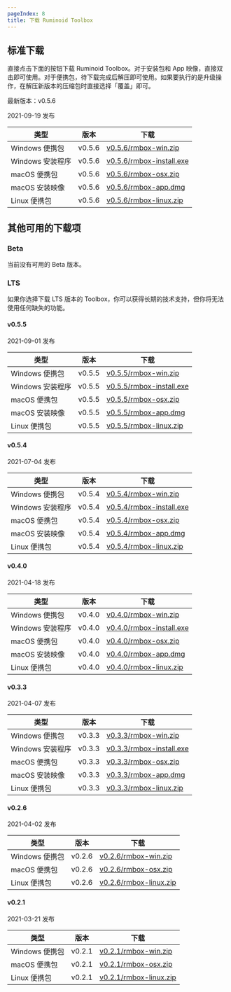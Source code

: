 ```yaml
---
pageIndex: 8
title: 下载 Ruminoid Toolbox
---
```


## 标准下载

直接点击下面的按钮下载 Ruminoid Toolbox。对于安装包和 App 映像，直接双击即可使用。对于便携包，待下载完成后解压即可使用。如果要执行的是升级操作，在解压新版本的压缩包时直接选择「覆盖」即可。

最新版本：v0.5.6

2021-09-19 发布

类型|版本|下载
-|-|-
Windows 便携包|v0.5.6|[v0.5.6/rmbox-win.zip](https://vbox-down-a.obs.cn-east-3.myhuaweicloud.com/rmbox/v0.5.6/rmbox-win.zip)
Windows 安装程序|v0.5.6|[v0.5.6/rmbox-install.exe](https://vbox-down-a.obs.cn-east-3.myhuaweicloud.com/rmbox/v0.5.6/rmbox-install.exe)
macOS 便携包|v0.5.6|[v0.5.6/rmbox-osx.zip](https://vbox-down-a.obs.cn-east-3.myhuaweicloud.com/rmbox/v0.5.6/rmbox-osx.zip)
macOS 安装映像|v0.5.6|[v0.5.6/rmbox-app.dmg](https://vbox-down-a.obs.cn-east-3.myhuaweicloud.com/rmbox/v0.5.6/rmbox-app.dmg)
Linux 便携包|v0.5.6|[v0.5.6/rmbox-linux.zip](https://vbox-down-a.obs.cn-east-3.myhuaweicloud.com/rmbox/v0.5.6/rmbox-linux.zip)

## 其他可用的下载项

### Beta

当前没有可用的 Beta 版本。

### LTS <Badge type="error" text="不推荐"/>

如果你选择下载 LTS 版本的 Toolbox，你可以获得长期的技术支持，但你将无法使用任何缺失的功能。

#### v0.5.5

2021-09-01 发布

类型|版本|下载
-|-|-
Windows 便携包|v0.5.5|[v0.5.5/rmbox-win.zip](https://vbox-down-a.obs.cn-east-3.myhuaweicloud.com/rmbox/v0.5.5/rmbox-win.zip)
Windows 安装程序|v0.5.5|[v0.5.5/rmbox-install.exe](https://vbox-down-a.obs.cn-east-3.myhuaweicloud.com/rmbox/v0.5.5/rmbox-install.exe)
macOS 便携包|v0.5.5|[v0.5.5/rmbox-osx.zip](https://vbox-down-a.obs.cn-east-3.myhuaweicloud.com/rmbox/v0.5.5/rmbox-osx.zip)
macOS 安装映像|v0.5.5|[v0.5.5/rmbox-app.dmg](https://vbox-down-a.obs.cn-east-3.myhuaweicloud.com/rmbox/v0.5.5/rmbox-app.dmg)
Linux 便携包|v0.5.5|[v0.5.5/rmbox-linux.zip](https://vbox-down-a.obs.cn-east-3.myhuaweicloud.com/rmbox/v0.5.5/rmbox-linux.zip)

#### v0.5.4

2021-07-04 发布

类型|版本|下载
-|-|-
Windows 便携包|v0.5.4|[v0.5.4/rmbox-win.zip](https://vbox-down-a.obs.cn-east-3.myhuaweicloud.com/rmbox/v0.5.4/rmbox-win.zip)
Windows 安装程序|v0.5.4|[v0.5.4/rmbox-install.exe](https://vbox-down-a.obs.cn-east-3.myhuaweicloud.com/rmbox/v0.5.4/rmbox-install.exe)
macOS 便携包|v0.5.4|[v0.5.4/rmbox-osx.zip](https://vbox-down-a.obs.cn-east-3.myhuaweicloud.com/rmbox/v0.5.4/rmbox-osx.zip)
macOS 安装映像|v0.5.4|[v0.5.4/rmbox-app.dmg](https://vbox-down-a.obs.cn-east-3.myhuaweicloud.com/rmbox/v0.5.4/rmbox-app.dmg)
Linux 便携包|v0.5.4|[v0.5.4/rmbox-linux.zip](https://vbox-down-a.obs.cn-east-3.myhuaweicloud.com/rmbox/v0.5.4/rmbox-linux.zip)

#### v0.4.0

2021-04-18 发布

类型|版本|下载
-|-|-
Windows 便携包|v0.4.0|[v0.4.0/rmbox-win.zip](https://vbox-down-a.obs.cn-east-3.myhuaweicloud.com/rmbox/v0.4.0/rmbox-win.zip)
Windows 安装程序|v0.4.0|[v0.4.0/rmbox-install.exe](https://vbox-down-a.obs.cn-east-3.myhuaweicloud.com/rmbox/v0.4.0/rmbox-install.exe)
macOS 便携包|v0.4.0|[v0.4.0/rmbox-osx.zip](https://vbox-down-a.obs.cn-east-3.myhuaweicloud.com/rmbox/v0.4.0/rmbox-osx.zip)
macOS 安装映像|v0.4.0|[v0.4.0/rmbox-app.dmg](https://vbox-down-a.obs.cn-east-3.myhuaweicloud.com/rmbox/v0.4.0/rmbox-app.dmg)
Linux 便携包|v0.4.0|[v0.4.0/rmbox-linux.zip](https://vbox-down-a.obs.cn-east-3.myhuaweicloud.com/rmbox/v0.4.0/rmbox-linux.zip)

#### v0.3.3

2021-04-07 发布

类型|版本|下载
-|-|-
Windows 便携包|v0.3.3|[v0.3.3/rmbox-win.zip](https://vbox-down-a.obs.cn-east-3.myhuaweicloud.com/rmbox/v0.3.3/rmbox-win.zip)
Windows 安装程序|v0.3.3|[v0.3.3/rmbox-install.exe](https://vbox-down-a.obs.cn-east-3.myhuaweicloud.com/rmbox/v0.3.3/rmbox-install.exe)
macOS 便携包|v0.3.3|[v0.3.3/rmbox-osx.zip](https://vbox-down-a.obs.cn-east-3.myhuaweicloud.com/rmbox/v0.3.3/rmbox-osx.zip)
macOS 安装映像|v0.3.3|[v0.3.3/rmbox-app.dmg](https://vbox-down-a.obs.cn-east-3.myhuaweicloud.com/rmbox/v0.3.3/rmbox-app.dmg)
Linux 便携包|v0.3.3|[v0.3.3/rmbox-linux.zip](https://vbox-down-a.obs.cn-east-3.myhuaweicloud.com/rmbox/v0.3.3/rmbox-linux.zip)

#### v0.2.6

2021-04-02 发布

类型|版本|下载
-|-|-
Windows 便携包|v0.2.6|[v0.2.6/rmbox-win.zip](https://vbox-down-a.obs.cn-east-3.myhuaweicloud.com/rmbox/v0.2.6/rmbox-win.zip)
macOS 便携包|v0.2.6|[v0.2.6/rmbox-osx.zip](https://vbox-down-a.obs.cn-east-3.myhuaweicloud.com/rmbox/v0.2.6/rmbox-osx.zip)
Linux 便携包|v0.2.6|[v0.2.6/rmbox-linux.zip](https://vbox-down-a.obs.cn-east-3.myhuaweicloud.com/rmbox/v0.2.6/rmbox-linux.zip)

#### v0.2.1

2021-03-21 发布

类型|版本|下载
-|-|-
Windows 便携包|v0.2.1|[v0.2.1/rmbox-win.zip](https://vbox-down-a.obs.cn-east-3.myhuaweicloud.com/rmbox/v0.2.1/rmbox-win.zip)
macOS 便携包|v0.2.1|[v0.2.1/rmbox-osx.zip](https://vbox-down-a.obs.cn-east-3.myhuaweicloud.com/rmbox/v0.2.1/rmbox-osx.zip)
Linux 便携包|v0.2.1|[v0.2.1/rmbox-linux.zip](https://vbox-down-a.obs.cn-east-3.myhuaweicloud.com/rmbox/v0.2.1/rmbox-linux.zip)

